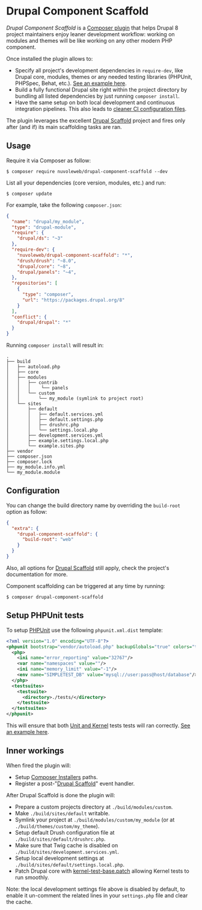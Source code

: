# Drupal Component Scaffold

*Drupal Component Scaffold* is a [Composer plugin](https://getcomposer.org/doc/articles/plugins.md) that helps Drupal 8
project maintainers enjoy leaner development workflow: working on modules and themes will be like working on any other
modern PHP component.

Once installed the plugin allows to:

- Specify all project's development dependencies in `require-dev`, like Drupal core, modules, themes or any needed
  testing libraries (PHPUnit, PHPSpec, Behat, etc.). [See an example here](https://github.com/nuvoleweb/ui_patterns/blob/8.x-1.x/composer.json).
- Build a fully functional Drupal site right within the project directory by bundling all listed dependencies by just
  running `composer install`.
- Have the same setup on both local development and continuous integration pipelines. This also leads to
  [cleaner CI configuration files](https://github.com/nuvoleweb/ui_patterns/blob/8.x-1.x/.travis.yml).

The plugin leverages the excellent [Drupal Scaffold](https://github.com/drupal-composer/drupal-scaffold) project and
fires only after (and if) its main scaffolding tasks are ran.

## Usage

Require it via Composer as follow:

```
$ composer require nuvoleweb/drupal-component-scaffold --dev
```

List all your dependencies (core version, modules, etc.) and run:

```
$ composer update
```

For example, take the following `composer.json`:

```json
{
  "name": "drupal/my_module",
  "type": "drupal-module",
  "require": {
    "drupal/ds": "~3"
  },
  "require-dev": {
    "nuvoleweb/drupal-component-scaffold": "*",
    "drush/drush": "~8.0",
    "drupal/core": "~8",
    "drupal/panels": "~4",
  },
  "repositories": [
    {
      "type": "composer",
      "url": "https://packages.drupal.org/8"
    }
  ],
  "conflict": {
    "drupal/drupal": "*"
  }
}
```

Running `composer install` will result in:

```
.
├── build
│   ├── autoload.php
│   ├── core
│   ├── modules
│   │   ├── contrib
│   │   │    └── panels
│   │   └── custom
│   │       └── my_module (symlink to project root)
│   └── sites
│       ├── default
│       │   ├── default.services.yml
│       │   ├── default.settings.php
│       │   ├── drushrc.php
│       │   └── settings.local.php
│       ├── development.services.yml
│       ├── example.settings.local.php
│       └── example.sites.php
├── vendor
├── composer.json
├── composer.lock
├── my_module.info.yml
└── my_module.module
```

## Configuration

You can change the build directory name by overriding the `build-root` option as follow:

```json
{
  "extra": {
    "drupal-component-scaffold": {
      "build-root": "web"
    }
  }
}
```

Also, all options for [Drupal Scaffold](https://github.com/drupal-composer/drupal-scaffold) still apply, check the
project's documentation for more.

Component scaffolding can be triggered at any time by running:

```
$ composer drupal-component-scaffold
```

## Setup PHPUnit tests

To setup [PHPUnit](https://phpunit.de) use the following `phpunit.xml.dist` template:

```xml
<?xml version="1.0" encoding="UTF-8"?>
<phpunit bootstrap="vendor/autoload.php" backupGlobals="true" colors="true" >
  <php>
    <ini name="error_reporting" value="32767"/>
    <var name="namespaces" value=""/>
    <ini name="memory_limit" value="-1"/>
    <env name="SIMPLETEST_DB" value="mysql://user:pass@host/database"/>
  </php>
  <testsuites>
    <testsuite>
      <directory>./tests/</directory>
    </testsuite>
  </testsuites>
</phpunit>
```

This will ensure that both [Unit and Kernel](https://www.drupal.org/docs/8/testing/types-of-tests-in-drupal-8) tests
tests will ran correctly. [See an example here](https://github.com/nuvoleweb/ui_patterns/blob/8.x-1.x/phpunit.xml.dist).

## Inner workings

When fired the plugin will:

- Setup [Composer Installers](https://github.com/composer/installers) paths.
- Register a post-"[Drupal Scaffold](https://github.com/drupal-composer/drupal-scaffold)" event handler.

After Drupal Scaffold is done the plugin will:

 - Prepare a custom projects directory at `./build/modules/custom`.
 - Make `./build/sites/default` writable.
 - Symlink your project at `./build/modules/custom/my_module` (or at `./build/themes/custom/my_theme`).
 - Setup default Drush configuration file at `./build/sites/default/drushrc.php`.
 - Make sure that Twig cache is disabled on `./build/sites/development.services.yml`.
 - Setup local development settings at `./build/sites/default/settings.local.php`.
 - Patch Drupal core with [kernel-test-base.patch](dist/kernel-test-base.patch) allowing Kernel tests to run smoothly.

Note: the local development settings file above is disabled by default, to enable it un-comment the related lines
in your `settings.php` file and clear the cache.
